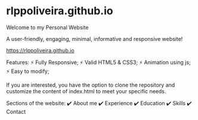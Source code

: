 # rlppoliveira.github.io
Welcome to my Personal Website 

A user-friendly, engaging, minimal, informative and responsive website!

https://rlppoliveira.github.io


Features:
⚡️ Fully Responsive;
⚡️ Valid HTML5 & CSS3;
⚡️ Animation using js;
⚡️ Easy to modify;


If you are interested, you have the option to clone the repository and customize the content of index.html to meet your specific needs.

Sections of the website:
✔️ About me
✔️ Experience
✔️ Education
✔️ Skills
✔️ Contact 

